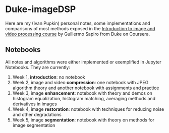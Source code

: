 # Duke-imageDSP
Here are my (Ivan Pupkin) personal notes, some implementations and comparisons of most methods exposed in the [Introduction to image and video processing course][course] by Guillermo Sapiro from Duke on Coursera.

## Notebooks

All notes and algorithms were either implemented or exemplified in Jupyter Notebooks. They are currently:

1. Week 1, **introduction**: no notebook
1. Week 2, image and video **compression**: one notebook with JPEG algorithm theory and another notebook with assignments and practice
1. Week 3, image **enhancement**: notebook with theory and demos on histogram equalization, histogram matching, averaging methods and derivatives in images
1. Week 4, image **restoration**: notebook with techniques for reducing noise and other degradations
1. Week 5, image **segmentation**: notebook with theory on methods for image segmentation

[course]: https://www.coursera.org/learn/image-processing
